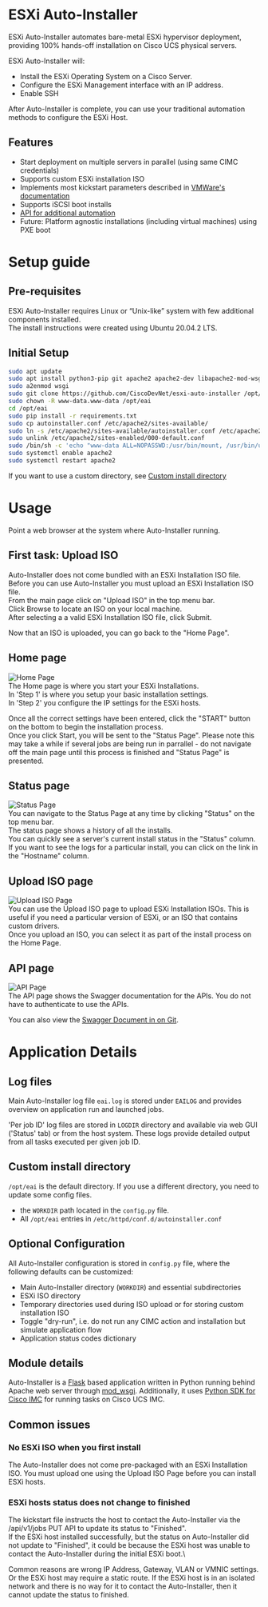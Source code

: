 # ESXi Auto-Installer

ESXi Auto-Installer automates bare-metal ESXi hypervisor deployment, providing 100% hands-off installation on Cisco UCS physical servers.

ESXi Auto-Installer will:
- Install the ESXi Operating System on a Cisco Server.
- Configure the ESXi Management interface with an IP address.
- Enable SSH

After Auto-Installer is complete, you can use your traditional automation methods to configure the ESXi Host.

## Features
- Start deployment on multiple servers in parallel (using same CIMC credentials)
- Supports custom ESXi installation ISO
- Implements most kickstart parameters described in [VMWare's documentation](https://docs.vmware.com/en/VMware-vSphere/7.0/com.vmware.esxi.upgrade.doc/GUID-61A14EBB-5CF3-43EE-87EF-DB8EC6D83698.html)
- Supports iSCSI boot installs
- [API for additional automation](https://ciscodevnet.github.io/esxi-auto-installer/)
- Future: Platform agnostic installations (including virtual machines) using PXE boot

# Setup guide

## Pre-requisites

ESXi Auto-Installer requires Linux or “Unix-like” system with few additional components installed.\
The install instructions were created using Ubuntu 20.04.2 LTS.

## Initial Setup

``` bash
sudo apt update
sudo apt install python3-pip git apache2 apache2-dev libapache2-mod-wsgi-py3 genisoimage -y
sudo a2enmod wsgi
sudo git clone https://github.com/CiscoDevNet/esxi-auto-installer /opt/eai
sudo chown -R www-data.www-data /opt/eai
cd /opt/eai
sudo pip install -r requirements.txt
sudo cp autoinstaller.conf /etc/apache2/sites-available/
sudo ln -s /etc/apache2/sites-available/autoinstaller.conf /etc/apache2/sites-enabled/autoinstaller.conf
sudo unlink /etc/apache2/sites-enabled/000-default.conf 
sudo /bin/sh -c 'echo "www-data ALL=NOPASSWD:/usr/bin/mount, /usr/bin/umount, /usr/bin/mkdir, /usr/bin/chown, /usr/bin/rmdir" > /etc/sudoers.d/apache'
sudo systemctl enable apache2
sudo systemctl restart apache2
```

If you want to use a custom directory, see [Custom install directory](#Custom-install-directory)

# Usage

Point a web browser at the system where Auto-Installer running.

## First task: Upload ISO

Auto-Installer does not come bundled with an ESXi Installation ISO file. Before you can use Auto-Installer you must upload an ESXi Installation ISO file.\
From the main page click on "Upload ISO" in the top menu bar.\
Click Browse to locate an ISO on your local machine.\
After selecting a a valid ESXi Installation ISO file, click Submit.

Now that an ISO is uploaded, you can go back to the "Home Page".

## Home page

![Home Page](doc_images/home.png)\
The Home page is where you start your ESXi Installations.\
In 'Step 1' is where you setup your basic installation settings.\
In 'Step 2' you configure the IP settings for the ESXi hosts.

Once all the correct settings have been entered, click the "START" button on the bottom to begin the installation process.\
Once you click Start, you will be sent to the "Status Page". Please note this may take a while if several jobs are being run in parrallel - do not navigate off the main page until this process is finished and "Status Page" is presented.

## Status page

![Status Page](doc_images/status.png)\
You can navigate to the Status Page at any time by clicking "Status" on the top menu bar.\
The status page shows a history of all the installs.\
You can quickly see a server's current install status in the "Status" column.\
If you want to see the logs for a particular install, you can click on the link in the "Hostname" column.

## Upload ISO page

![Upload ISO Page](doc_images/uploadiso.png)\
You can use the Upload ISO page to upload ESXi Installation ISOs. This is useful if you need a particular version of ESXi, or an ISO that contains custom drivers.\
Once you upload an ISO, you can select it as part of the install process on the Home Page.

## API page

![API Page](doc_images/api.png)\
The API page shows the Swagger documentation for the APIs. You do not have to authenticate to use the APIs.

You can also view the [Swagger Document in on Git](https://ciscodevnet.github.io/esxi-auto-installer/).

# Application Details

## Log files

Main Auto-Installer log file `eai.log` is stored under `EAILOG` and provides overview on application run and launched jobs.

'Per job ID' log files are stored in `LOGDIR` directory and available via web GUI ('Status' tab) or from the host system. These logs provide detailed output from all tasks executed per given job ID.

## Custom install directory
`/opt/eai` is the default directory. If you use a different directory, you need to update some config files.
- the `WORKDIR` path located in the `config.py` file.
- All `/opt/eai` entries in `/etc/httpd/conf.d/autoinstaller.conf`

## Optional Configuration

All Auto-Installer configuration is stored in `config.py` file, where the following defaults can be customized:
- Main Auto-Installer directory (`WORKDIR`) and essential subdirectories
- ESXi ISO directory
- Temporary directories used during ISO upload or for storing custom installation ISO
- Toggle "dry-run", i.e. do not run any CIMC action and installation but simulate application flow
- Application status codes dictionary

## Module details

Auto-Installer is a [Flask](https://flask.palletsprojects.com) based application written in Python running behind Apache web server through [mod_wsgi](https://pypi.org/project/mod-wsgi/).
Additionally, it uses [Python SDK for Cisco IMC](https://github.com/CiscoUcs/imcsdk) for running tasks on Cisco UCS IMC.

## Common issues

### No ESXi ISO when you first install
The Auto-Installer does not come pre-packaged with an ESXi Installation ISO. You must upload one using the Upload ISO Page before you can install ESXi hosts.

### ESXi hosts status does not change to finished
The kickstart file instructs the host to contact the Auto-Installer via the /api/v1/jobs PUT API to update its status to "Finished".\
If the ESXi host installed successfully, but the status on Auto-Installer did not update to "Finished", it could be because the ESXi host was unable to contact the Auto-Installer during the initial ESXi boot.\

Common reasons are wrong IP Address, Gateway, VLAN or VMNIC settings. Or the ESXi host may require a static route.
If the ESXi host is in an isolated network and there is no way for it to contact the Auto-Installer, then it cannot update the status to finished.
